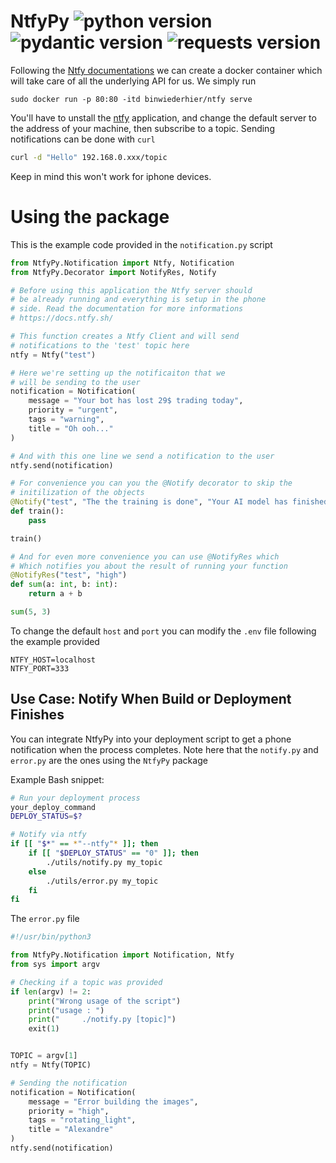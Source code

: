 # NtfyPy ![python version](https://img.shields.io/badge/python-3-blue) ![pydantic version](https://img.shields.io/badge/pydantic_settings-2.10.1-blue) ![requests version](https://img.shields.io/badge/requests-2.25.1-blue)

Following the [Ntfy documentations](https://docs.ntfy.sh/) we can create a docker container which will take care of all the underlying API for us. We simply run
```
sudo docker run -p 80:80 -itd binwiederhier/ntfy serve
```
You'll have to unstall the [ntfy](https://play.google.com/store/apps/details?id=io.heckel.ntfy&hl=en&pli=1) application, and change the default server to the address of your machine, then subscribe to a topic. Sending notifications can be done with `curl`
```bash
curl -d "Hello" 192.168.0.xxx/topic
```
Keep in mind this won't work for iphone devices.

# Using the package
This is the example code provided in the `notification.py` script
```py
from NtfyPy.Notification import Ntfy, Notification
from NtfyPy.Decorator import NotifyRes, Notify

# Before using this application the Ntfy server should
# be already running and everything is setup in the phone 
# side. Read the documentation for more informations
# https://docs.ntfy.sh/

# This function creates a Ntfy Client and will send
# notifications to the 'test' topic here
ntfy = Ntfy("test")

# Here we're setting up the notificaiton that we
# will be sending to the user
notification = Notification(
    message = "Your bot has lost 29$ trading today",
    priority = "urgent",
    tags = "warning",
    title = "Oh ooh..."
)

# And with this one line we send a notification to the user
ntfy.send(notification)

# For convenience you can you the @Notify decorator to skip the 
# initilization of the objects
@Notify("test", "The the training is done", "Your AI model has finished training", "high")
def train():
    pass

train()

# And for even more convenience you can use @NotifyRes which
# Which notifies you about the result of running your function
@NotifyRes("test", "high")
def sum(a: int, b: int):
    return a + b

sum(5, 3)
```

To change the default `host` and `port` you can modify the `.env` file following the example provided
```env
NTFY_HOST=localhost
NTFY_PORT=333
```


## Use Case: Notify When Build or Deployment Finishes

You can integrate NtfyPy into your deployment script to get a phone notification when the process completes. Note here that the `notify.py` and `error.py` are the ones using the `NtfyPy` package

Example Bash snippet:
```bash
# Run your deployment process
your_deploy_command
DEPLOY_STATUS=$?

# Notify via ntfy
if [[ "$*" == *"--ntfy"* ]]; then
    if [[ "$DEPLOY_STATUS" == "0" ]]; then
        ./utils/notify.py my_topic
    else
        ./utils/error.py my_topic
    fi
fi
```

The `error.py` file
```py
#!/usr/bin/python3

from NtfyPy.Notification import Notification, Ntfy
from sys import argv

# Checking if a topic was provided
if len(argv) != 2:
    print("Wrong usage of the script")
    print("usage : ")
    print("     ./notify.py [topic]")
    exit(1)


TOPIC = argv[1]
ntfy = Ntfy(TOPIC)

# Sending the notification
notification = Notification(
    message = "Error building the images",
    priority = "high",
    tags = "rotating_light",
    title = "Alexandre"
)
ntfy.send(notification)
```